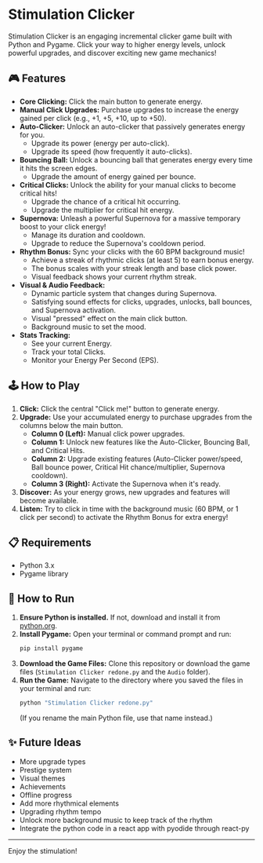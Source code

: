 # Stimulation Clicker

Stimulation Clicker is an engaging incremental clicker game built with Python and Pygame. Click your way to higher energy levels, unlock powerful upgrades, and discover exciting new game mechanics!

## 🎮 Features

*   **Core Clicking:** Click the main button to generate energy.
*   **Manual Click Upgrades:** Purchase upgrades to increase the energy gained per click (e.g., +1, +5, +10, up to +50).
*   **Auto-Clicker:** Unlock an auto-clicker that passively generates energy for you.
    *   Upgrade its power (energy per auto-click).
    *   Upgrade its speed (how frequently it auto-clicks).
*   **Bouncing Ball:** Unlock a bouncing ball that generates energy every time it hits the screen edges.
    *   Upgrade the amount of energy gained per bounce.
*   **Critical Clicks:** Unlock the ability for your manual clicks to become critical hits!
    *   Upgrade the chance of a critical hit occurring.
    *   Upgrade the multiplier for critical hit energy.
*   **Supernova:** Unleash a powerful Supernova for a massive temporary boost to your click energy!
    *   Manage its duration and cooldown.
    *   Upgrade to reduce the Supernova's cooldown period.
*   **Rhythm Bonus:** Sync your clicks with the 60 BPM background music!
    *   Achieve a streak of rhythmic clicks (at least 5) to earn bonus energy.
    *   The bonus scales with your streak length and base click power.
    *   Visual feedback shows your current rhythm streak.
*   **Visual & Audio Feedback:**
    *   Dynamic particle system that changes during Supernova.
    *   Satisfying sound effects for clicks, upgrades, unlocks, ball bounces, and Supernova activation.
    *   Visual "pressed" effect on the main click button.
    *   Background music to set the mood.
*   **Stats Tracking:**
    *   See your current Energy.
    *   Track your total Clicks.
    *   Monitor your Energy Per Second (EPS).

## 🕹️ How to Play

1.  **Click:** Click the central "Click me!" button to generate energy.
2.  **Upgrade:** Use your accumulated energy to purchase upgrades from the columns below the main button.
    *   **Column 0 (Left):** Manual click power upgrades.
    *   **Column 1:** Unlock new features like the Auto-Clicker, Bouncing Ball, and Critical Hits.
    *   **Column 2:** Upgrade existing features (Auto-Clicker power/speed, Ball bounce power, Critical Hit chance/multiplier, Supernova cooldown).
    *   **Column 3 (Right):** Activate the Supernova when it's ready.
3.  **Discover:** As your energy grows, new upgrades and features will become available.
4.  **Listen:** Try to click in time with the background music (60 BPM, or 1 click per second) to activate the Rhythm Bonus for extra energy!

## 📋 Requirements

*   Python 3.x
*   Pygame library

## 🚀 How to Run

1.  **Ensure Python is installed.** If not, download and install it from [python.org](https://www.python.org/).
2.  **Install Pygame:**
    Open your terminal or command prompt and run:
    ```bash
    pip install pygame
    ```
3.  **Download the Game Files:**
    Clone this repository or download the game files (`Stimulation Clicker redone.py` and the `Audio` folder).
4.  **Run the Game:**
    Navigate to the directory where you saved the files in your terminal and run:
    ```bash
    python "Stimulation Clicker redone.py"
    ```
    (If you rename the main Python file, use that name instead.)

## ✨ Future Ideas

*   More upgrade types
*   Prestige system
*   Visual themes
*   Achievements
*   Offline progress
*   Add more rhythmical elements
*   Upgrading rhythm tempo
*   Unlock more background music to keep track of the rhythm
*   Integrate the python code in a react app with pyodide through react-py


---

Enjoy the stimulation!
